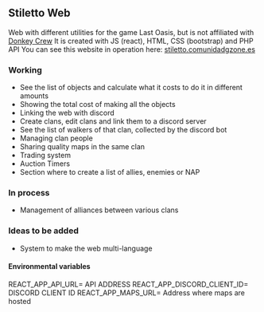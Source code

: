 ## Stiletto Web

Web with different utilities for the game Last Oasis, but is not affiliated with [Donkey Crew](https://www.donkey.team/)
It is created with JS (react), HTML, CSS (bootstrap) and PHP API
You can see this website in operation here: [stiletto.comunidadgzone.es](https://stiletto.comunidadgzone.es/)

### Working

- See the list of objects and calculate what it costs to do it in different amounts
- Showing the total cost of making all the objects
- Linking the web with discord
- Create clans, edit clans and link them to a discord server
- See the list of walkers of that clan, collected by the discord bot
- Managing clan people
- Sharing quality maps in the same clan
- Trading system
- Auction Timers
- Section where to create a list of allies, enemies or NAP

### In process

- Management of alliances between various clans

### Ideas to be added

- System to make the web multi-language

#### Environmental variables

REACT_APP_API_URL= API ADDRESS
REACT_APP_DISCORD_CLIENT_ID= DISCORD CLIENT ID
REACT_APP_MAPS_URL= Address where maps are hosted
